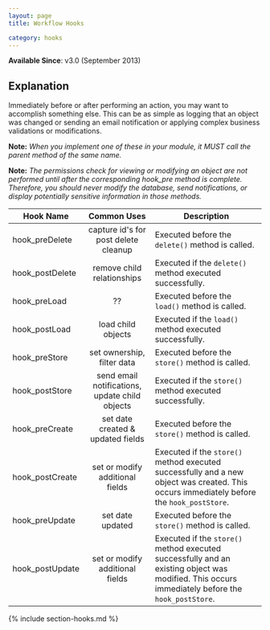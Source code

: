 ```yaml
---
layout: page
title: Workflow Hooks

category: hooks
---
```


**Available Since**: v3.0 (September 2013)

## Explanation

Immediately before or after performing an action, you may want to accomplish something else. This can be as simple as logging that an object was changed or sending an email notification or applying complex business validations or modifications.

**Note:** *When you implement one of these in your module, it MUST call the parent method of the same name.*

**Note:** *The permissions check for viewing or modifying an object are not performed until after the corresponding hook_pre method is complete. Therefore, you should never modify the database, send notifications, or display potentially sensitive information in those methods.*


Hook Name  | Common Uses | Description
----- |:-----:| -----
hook_preDelete  | capture id's for post delete cleanup           | Executed before the ``delete()`` method is called.
hook_postDelete | remove child relationships                     | Executed if the ``delete()`` method executed successfully.
hook_preLoad    | ??                                             | Executed before the ``load()`` method is called.
hook_postLoad   | load child objects                             | Executed if the ``load()`` method executed successfully.
hook_preStore   | set ownership, filter data                     | Executed before the ``store()`` method is called.
hook_postStore  | send email notifications, update child objects | Executed if the ``store()`` method executed successfully.
hook_preCreate  | set date created & updated fields              | Executed before the ``store()`` method is called.
hook_postCreate | set or modify additional fields                | Executed if the ``store()`` method executed successfully and a new object was created. This occurs immediately before the ``hook_postStore``.
hook_preUpdate  | set date updated                               | Executed before the ``store()`` method is called.
hook_postUpdate | set or modify additional fields                | Executed if the ``store()`` method executed successfully and an existing object was modified. This occurs immediately before the ``hook_postStore``.



{% include section-hooks.md %}